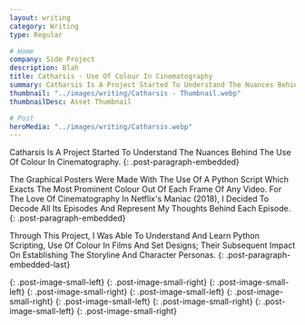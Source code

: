 ```yaml
---
layout: writing
category: Writing
type: Regular

# Home
company: Side Project
description: Blah
title: Catharsis - Use Of Colour In Cinematography
summary: Catharsis Is A Project Started To Understand The Nuances Behind The Use Of Colour In Cinematography.
thumbnail: "../images/writing/Catharsis - Thumbnail.webp"
thumbnailDesc: Asset Thumbnail

# Post
heroMedia: "../images/writing/Catharsis.webp"
---
```


Catharsis Is A Project Started To Understand The Nuances Behind The Use Of Colour In Cinematography.
{: .post-paragraph-embedded}

The Graphical Posters Were Made With The Use Of A Python Script Which Exacts The Most Prominent Colour Out Of Each Frame Of Any Video. For The Love Of Cinematography In Netflix's Maniac (2018), I Decided To Decode All Its Episodes And Represent My Thoughts Behind Each Episode.
{: .post-paragraph-embedded}

Through This Project, I Was Able To Understand And Learn Python Scripting, Use Of Colour In Films And Set Designs; Their Subsequent Impact On Establishing The Storyline And Character Personas.
{: .post-paragraph-embedded-last}

<img data-src="../images/writing/catharsis/catharsis-1.webp" class="lazyload">{: .post-image-small-left}
<img data-src="../images/writing/catharsis/catharsis-2.webp" class="lazyload">{: .post-image-small-right}
<img data-src="../images/writing/catharsis/catharsis-3.webp" class="lazyload">{: .post-image-small-left}
<img data-src="../images/writing/catharsis/catharsis-4.webp" class="lazyload">{: .post-image-small-right}
<img data-src="../images/writing/catharsis/catharsis-5.webp" class="lazyload">{: .post-image-small-left}
<img data-src="../images/writing/catharsis/catharsis-6.webp" class="lazyload">{: .post-image-small-right}
<img data-src="../images/writing/catharsis/catharsis-7.webp" class="lazyload">{: .post-image-small-left}
<img data-src="../images/writing/catharsis/catharsis-8.webp" class="lazyload">{: .post-image-small-right}
<img data-src="../images/writing/catharsis/catharsis-9.webp" class="lazyload">{: .post-image-small-left}
<img data-src="../images/writing/catharsis/catharsis-10.webp" class="lazyload">{: .post-image-small-right}
